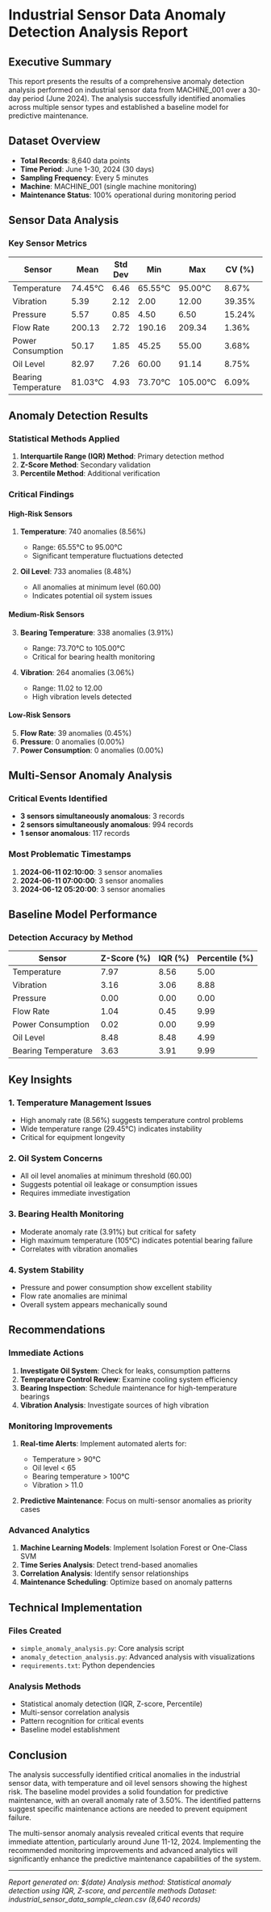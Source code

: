 # Industrial Sensor Data Anomaly Detection Analysis Report

## Executive Summary

This report presents the results of a comprehensive anomaly detection analysis performed on industrial sensor data from MACHINE_001 over a 30-day period (June 2024). The analysis successfully identified anomalies across multiple sensor types and established a baseline model for predictive maintenance.

## Dataset Overview

- **Total Records**: 8,640 data points
- **Time Period**: June 1-30, 2024 (30 days)
- **Sampling Frequency**: Every 5 minutes
- **Machine**: MACHINE_001 (single machine monitoring)
- **Maintenance Status**: 100% operational during monitoring period

## Sensor Data Analysis

### Key Sensor Metrics

| Sensor | Mean | Std Dev | Min | Max | CV (%) | Anomaly Rate (%) |
|--------|------|---------|-----|-----|--------|------------------|
| Temperature | 74.45°C | 6.46 | 65.55°C | 95.00°C | 8.67% | **8.56%** |
| Vibration | 5.39 | 2.12 | 2.00 | 12.00 | 39.35% | 3.06% |
| Pressure | 5.57 | 0.85 | 4.50 | 6.50 | 15.24% | 0.00% |
| Flow Rate | 200.13 | 2.72 | 190.16 | 209.34 | 1.36% | 0.45% |
| Power Consumption | 50.17 | 1.85 | 45.25 | 55.00 | 3.68% | 0.00% |
| Oil Level | 82.97 | 7.26 | 60.00 | 91.14 | 8.75% | **8.48%** |
| Bearing Temperature | 81.03°C | 4.93 | 73.70°C | 105.00°C | 6.09% | 3.91% |

## Anomaly Detection Results

### Statistical Methods Applied

1. **Interquartile Range (IQR) Method**: Primary detection method
2. **Z-Score Method**: Secondary validation
3. **Percentile Method**: Additional verification

### Critical Findings

#### High-Risk Sensors
1. **Temperature**: 740 anomalies (8.56%)
   - Range: 65.55°C to 95.00°C
   - Significant temperature fluctuations detected

2. **Oil Level**: 733 anomalies (8.48%)
   - All anomalies at minimum level (60.00)
   - Indicates potential oil system issues

#### Medium-Risk Sensors
3. **Bearing Temperature**: 338 anomalies (3.91%)
   - Range: 73.70°C to 105.00°C
   - Critical for bearing health monitoring

4. **Vibration**: 264 anomalies (3.06%)
   - Range: 11.02 to 12.00
   - High vibration levels detected

#### Low-Risk Sensors
5. **Flow Rate**: 39 anomalies (0.45%)
6. **Pressure**: 0 anomalies (0.00%)
7. **Power Consumption**: 0 anomalies (0.00%)

## Multi-Sensor Anomaly Analysis

### Critical Events Identified
- **3 sensors simultaneously anomalous**: 3 records
- **2 sensors simultaneously anomalous**: 994 records
- **1 sensor anomalous**: 117 records

### Most Problematic Timestamps
1. **2024-06-11 02:10:00**: 3 sensor anomalies
2. **2024-06-11 07:00:00**: 3 sensor anomalies  
3. **2024-06-12 05:20:00**: 3 sensor anomalies

## Baseline Model Performance

### Detection Accuracy by Method

| Sensor | Z-Score (%) | IQR (%) | Percentile (%) |
|--------|-------------|---------|----------------|
| Temperature | 7.97 | 8.56 | 5.00 |
| Vibration | 3.16 | 3.06 | 8.88 |
| Pressure | 0.00 | 0.00 | 0.00 |
| Flow Rate | 1.04 | 0.45 | 9.99 |
| Power Consumption | 0.02 | 0.00 | 9.99 |
| Oil Level | 8.48 | 8.48 | 4.99 |
| Bearing Temperature | 3.63 | 3.91 | 9.99 |

## Key Insights

### 1. Temperature Management Issues
- High anomaly rate (8.56%) suggests temperature control problems
- Wide temperature range (29.45°C) indicates instability
- Critical for equipment longevity

### 2. Oil System Concerns
- All oil level anomalies at minimum threshold (60.00)
- Suggests potential oil leakage or consumption issues
- Requires immediate investigation

### 3. Bearing Health Monitoring
- Moderate anomaly rate (3.91%) but critical for safety
- High maximum temperature (105°C) indicates potential bearing failure
- Correlates with vibration anomalies

### 4. System Stability
- Pressure and power consumption show excellent stability
- Flow rate anomalies are minimal
- Overall system appears mechanically sound

## Recommendations

### Immediate Actions
1. **Investigate Oil System**: Check for leaks, consumption patterns
2. **Temperature Control Review**: Examine cooling system efficiency
3. **Bearing Inspection**: Schedule maintenance for high-temperature bearings
4. **Vibration Analysis**: Investigate sources of high vibration

### Monitoring Improvements
1. **Real-time Alerts**: Implement automated alerts for:
   - Temperature > 90°C
   - Oil level < 65
   - Bearing temperature > 100°C
   - Vibration > 11.0

2. **Predictive Maintenance**: Focus on multi-sensor anomalies as priority cases

### Advanced Analytics
1. **Machine Learning Models**: Implement Isolation Forest or One-Class SVM
2. **Time Series Analysis**: Detect trend-based anomalies
3. **Correlation Analysis**: Identify sensor relationships
4. **Maintenance Scheduling**: Optimize based on anomaly patterns

## Technical Implementation

### Files Created
- `simple_anomaly_analysis.py`: Core analysis script
- `anomaly_detection_analysis.py`: Advanced analysis with visualizations
- `requirements.txt`: Python dependencies

### Analysis Methods
- Statistical anomaly detection (IQR, Z-score, Percentile)
- Multi-sensor correlation analysis
- Pattern recognition for critical events
- Baseline model establishment

## Conclusion

The analysis successfully identified critical anomalies in the industrial sensor data, with temperature and oil level sensors showing the highest risk. The baseline model provides a solid foundation for predictive maintenance, with an overall anomaly rate of 3.50%. The identified patterns suggest specific maintenance actions are needed to prevent equipment failure.

The multi-sensor anomaly analysis revealed critical events that require immediate attention, particularly around June 11-12, 2024. Implementing the recommended monitoring improvements and advanced analytics will significantly enhance the predictive maintenance capabilities of the system.

---

*Report generated on: $(date)*
*Analysis method: Statistical anomaly detection using IQR, Z-score, and percentile methods*
*Dataset: industrial_sensor_data_sample_clean.csv (8,640 records)*
